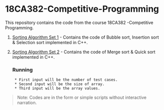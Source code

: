 # 18CA382-Competitive-Programming
This repository contains the code from the course 18CA382 -Competitive Programming.
 
1. [Sorting Algorithm Set 1](https://github.com/arjunvijayanathakurup/18CA382-Competitive-Programming/tree/master/Sorting%20Algorithm%20Set%201) - Contains the code of Bubble sort, Insertion sort & Selection sort implemented in C++.

2. [Sorting Algorithm Set 2](https://github.com/arjunvijayanathakurup/18CA382-Competitive-Programming/blob/master/Sorting%20Algorithm%20Set%202/) - Contains the code of Merge sort & Quick sort implemented in C++. 

    ### Running
        * First input will be the number of test cases.
        * Second input will be the size of array.
        * Third input will be the array values.

> Note: Codes are in the form or simple scripts without interactive narration.